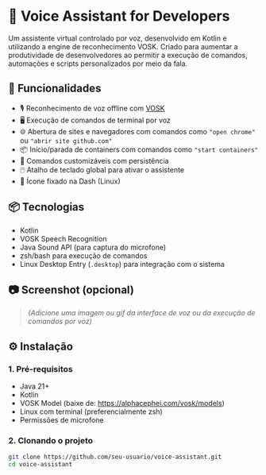 # 🧠 Voice Assistant for Developers

Um assistente virtual controlado por voz, desenvolvido em Kotlin e utilizando a engine de reconhecimento VOSK. Criado para aumentar a produtividade de desenvolvedores ao permitir a execução de comandos, automações e scripts personalizados por meio da fala.

## 🚀 Funcionalidades

- 🎙️ Reconhecimento de voz offline com [VOSK](https://alphacephei.com/vosk/)
- 🖥️ Execução de comandos de terminal por voz
- 🌐 Abertura de sites e navegadores com comandos como `"open chrome"` ou `"abrir site github.com"`
- 📦 Início/parada de containers com comandos como `"start containers"`
- 🧠 Comandos customizáveis com persistência
- 🖱️ Atalho de teclado global para ativar o assistente
- 📌 Ícone fixado na Dash (Linux)

## 📦 Tecnologias

- Kotlin
- VOSK Speech Recognition
- Java Sound API (para captura do microfone)
- zsh/bash para execução de comandos
- Linux Desktop Entry (`.desktop`) para integração com o sistema

## 📷 Screenshot (opcional)

> *(Adicione uma imagem ou gif da interface de voz ou da execução de comandos por voz)*

## ⚙️ Instalação

### 1. Pré-requisitos

- Java 21+
- Kotlin
- VOSK Model (baixe de: https://alphacephei.com/vosk/models)
- Linux com terminal (preferencialmente zsh)
- Permissões de microfone

### 2. Clonando o projeto

```bash
git clone https://github.com/seu-usuario/voice-assistant.git
cd voice-assistant
